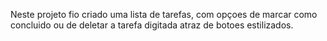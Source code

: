 Neste projeto fio criado uma lista de tarefas, com opçoes de marcar como concluido ou de deletar a tarefa digitada atraz de botoes estilizados.
